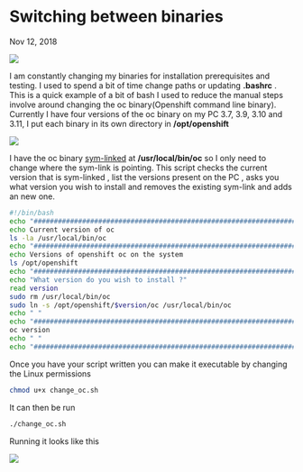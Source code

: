 # Switching between binaries

Nov 12, 2018

![](https://cdn-images-1.medium.com/max/800/1*TYr9ZaIGbFeWjARZCqWm7A.png?style=centerme)

I am constantly changing my binaries for installation prerequisites and testing. I used to spend a bit of time change paths or updating **.bashrc** . This is a quick example of a bit of bash I used to reduce the manual steps involve around changing the oc binary(Openshift command line binary). Currently I have four versions of the oc binary on my PC 3.7, 3.9, 3.10 and 3.11, I put each binary in its own directory in **/opt/openshift**

![](https://cdn-images-1.medium.com/max/800/1*zXG7mgEcd2CCmpWXBu6GOg.png?style=centerme)

I have the oc binary [sym-linked](https://www.shellhacks.com/symlink-create-symbolic-link-linux/) at **/usr/local/bin/oc** so I only need to change where the sym-link is pointing. This script checks the current version that is sym-linked , list the versions present on the PC , asks you what version you wish to install and removes the existing sym-link and adds an new one.

```bash
#!/bin/bash
echo "########################################################################################"
echo Current version of oc
ls -la /usr/local/bin/oc
echo "########################################################################################"
echo Versions of openshift oc on the system
ls /opt/openshift
echo "########################################################################################"
echo "What version do you wish to install ?"
read version
sudo rm /usr/local/bin/oc
sudo ln -s /opt/openshift/$version/oc /usr/local/bin/oc
echo " "
echo "########################################################################################"
oc version
echo " "
echo "########################################################################################"
```

Once you have your script written you can make it executable by changing the Linux permissions

```bash
chmod u+x change_oc.sh
```
It can then be run

```bash
./change_oc.sh
```
Running it looks like this

![](https://cdn-images-1.medium.com/max/800/1*jC7XC2re8v9JXIqRvtn_Lw.gif?style=centerme)
